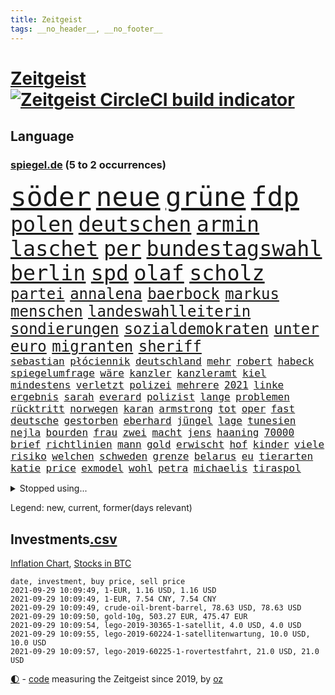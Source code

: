 ```yaml
---
title: Zeitgeist
tags: __no_header__, __no_footer__
---
```


# [Zeitgeist](https://oliz.io/zeitgeist/) [![Zeitgeist CircleCI build indicator](https://circleci.com/gh/ooz/zeitgeist.svg?style=shield)](https://circleci.com/gh/ooz/zeitgeist)

## Language

<h3><a href="https://www.spiegel.de" target="_blank">spiegel.de</a> (5 to 2 occurrences)</h3>
<p style="font-family:monospace">
<span style="font-size:32pt"><a href="news_links.html#söder" class="current">söder</a></span>
<span style="font-size:32pt"><a href="news_links.html#neue" class="current">neue</a></span>
<span style="font-size:32pt"><a href="news_links.html#grüne" class="current">grüne</a></span>
<span style="font-size:32pt"><a href="news_links.html#fdp" class="current">fdp</a></span>
<br>
<span style="font-size:25pt"><a href="news_links.html#polen" class="current">polen</a></span>
<span style="font-size:25pt"><a href="news_links.html#deutschen" class="current">deutschen</a></span>
<span style="font-size:25pt"><a href="news_links.html#armin" class="current">armin</a></span>
<span style="font-size:25pt"><a href="news_links.html#laschet" class="current">laschet</a></span>
<span style="font-size:25pt"><a href="news_links.html#per" class="current">per</a></span>
<span style="font-size:25pt"><a href="news_links.html#bundestagswahl" class="current">bundestagswahl</a></span>
<span style="font-size:25pt"><a href="news_links.html#berlin" class="current">berlin</a></span>
<span style="font-size:25pt"><a href="news_links.html#spd" class="current">spd</a></span>
<span style="font-size:25pt"><a href="news_links.html#olaf" class="current">olaf</a></span>
<span style="font-size:25pt"><a href="news_links.html#scholz" class="current">scholz</a></span>
<br>
<span style="font-size:18pt"><a href="news_links.html#partei" class="current">partei</a></span>
<span style="font-size:18pt"><a href="news_links.html#annalena" class="current">annalena</a></span>
<span style="font-size:18pt"><a href="news_links.html#baerbock" class="current">baerbock</a></span>
<span style="font-size:18pt"><a href="news_links.html#markus" class="current">markus</a></span>
<span style="font-size:18pt"><a href="news_links.html#menschen" class="current">menschen</a></span>
<span style="font-size:18pt"><a href="news_links.html#landeswahlleiterin" class="new">landeswahlleiterin</a></span>
<span style="font-size:18pt"><a href="news_links.html#sondierungen" class="new">sondierungen</a></span>
<span style="font-size:18pt"><a href="news_links.html#sozialdemokraten" class="current">sozialdemokraten</a></span>
<span style="font-size:18pt"><a href="news_links.html#unter" class="current">unter</a></span>
<span style="font-size:18pt"><a href="news_links.html#euro" class="current">euro</a></span>
<span style="font-size:18pt"><a href="news_links.html#migranten" class="current">migranten</a></span>
<span style="font-size:18pt"><a href="news_links.html#sheriff" class="new">sheriff</a></span>
<br>
<span style="font-size:12pt"><a href="news_links.html#sebastian" class="current">sebastian</a></span>
<span style="font-size:12pt"><a href="news_links.html#płóciennik" class="new">płóciennik</a></span>
<span style="font-size:12pt"><a href="news_links.html#deutschland" class="current">deutschland</a></span>
<span style="font-size:12pt"><a href="news_links.html#mehr" class="current">mehr</a></span>
<span style="font-size:12pt"><a href="news_links.html#robert" class="current">robert</a></span>
<span style="font-size:12pt"><a href="news_links.html#habeck" class="current">habeck</a></span>
<span style="font-size:12pt"><a href="news_links.html#spiegelumfrage" class="current">spiegelumfrage</a></span>
<span style="font-size:12pt"><a href="news_links.html#wäre" class="current">wäre</a></span>
<span style="font-size:12pt"><a href="news_links.html#kanzler" class="current">kanzler</a></span>
<span style="font-size:12pt"><a href="news_links.html#kanzleramt" class="current">kanzleramt</a></span>
<span style="font-size:12pt"><a href="news_links.html#kiel" class="current">kiel</a></span>
<span style="font-size:12pt"><a href="news_links.html#mindestens" class="current">mindestens</a></span>
<span style="font-size:12pt"><a href="news_links.html#verletzt" class="current">verletzt</a></span>
<span style="font-size:12pt"><a href="news_links.html#polizei" class="current">polizei</a></span>
<span style="font-size:12pt"><a href="news_links.html#mehrere" class="current">mehrere</a></span>
<span style="font-size:12pt"><a href="news_links.html#2021" class="current">2021</a></span>
<span style="font-size:12pt"><a href="news_links.html#linke" class="current">linke</a></span>
<span style="font-size:12pt"><a href="news_links.html#ergebnis" class="current">ergebnis</a></span>
<span style="font-size:12pt"><a href="news_links.html#sarah" class="current">sarah</a></span>
<span style="font-size:12pt"><a href="news_links.html#everard" class="new">everard</a></span>
<span style="font-size:12pt"><a href="news_links.html#polizist" class="current">polizist</a></span>
<span style="font-size:12pt"><a href="news_links.html#lange" class="current">lange</a></span>
<span style="font-size:12pt"><a href="news_links.html#problemen" class="current">problemen</a></span>
<span style="font-size:12pt"><a href="news_links.html#rücktritt" class="current">rücktritt</a></span>
<span style="font-size:12pt"><a href="news_links.html#norwegen" class="current">norwegen</a></span>
<span style="font-size:12pt"><a href="news_links.html#karan" class="new">karan</a></span>
<span style="font-size:12pt"><a href="news_links.html#armstrong" class="current">armstrong</a></span>
<span style="font-size:12pt"><a href="news_links.html#tot" class="current">tot</a></span>
<span style="font-size:12pt"><a href="news_links.html#oper" class="current">oper</a></span>
<span style="font-size:12pt"><a href="news_links.html#fast" class="current">fast</a></span>
<span style="font-size:12pt"><a href="news_links.html#deutsche" class="current">deutsche</a></span>
<span style="font-size:12pt"><a href="news_links.html#gestorben" class="current">gestorben</a></span>
<span style="font-size:12pt"><a href="news_links.html#eberhard" class="new">eberhard</a></span>
<span style="font-size:12pt"><a href="news_links.html#jüngel" class="new">jüngel</a></span>
<span style="font-size:12pt"><a href="news_links.html#lage" class="current">lage</a></span>
<span style="font-size:12pt"><a href="news_links.html#tunesien" class="current">tunesien</a></span>
<span style="font-size:12pt"><a href="news_links.html#nejla" class="new">nejla</a></span>
<span style="font-size:12pt"><a href="news_links.html#bourden" class="new">bourden</a></span>
<span style="font-size:12pt"><a href="news_links.html#frau" class="current">frau</a></span>
<span style="font-size:12pt"><a href="news_links.html#zwei" class="current">zwei</a></span>
<span style="font-size:12pt"><a href="news_links.html#macht" class="current">macht</a></span>
<span style="font-size:12pt"><a href="news_links.html#jens" class="current">jens</a></span>
<span style="font-size:12pt"><a href="news_links.html#haaning" class="new">haaning</a></span>
<span style="font-size:12pt"><a href="news_links.html#70000" class="current">70000</a></span>
<span style="font-size:12pt"><a href="news_links.html#brief" class="current">brief</a></span>
<span style="font-size:12pt"><a href="news_links.html#richtlinien" class="new">richtlinien</a></span>
<span style="font-size:12pt"><a href="news_links.html#mann" class="current">mann</a></span>
<span style="font-size:12pt"><a href="news_links.html#gold" class="current">gold</a></span>
<span style="font-size:12pt"><a href="news_links.html#erwischt" class="current">erwischt</a></span>
<span style="font-size:12pt"><a href="news_links.html#hof" class="current">hof</a></span>
<span style="font-size:12pt"><a href="news_links.html#kinder" class="current">kinder</a></span>
<span style="font-size:12pt"><a href="news_links.html#viele" class="current">viele</a></span>
<span style="font-size:12pt"><a href="news_links.html#risiko" class="current">risiko</a></span>
<span style="font-size:12pt"><a href="news_links.html#welchen" class="current">welchen</a></span>
<span style="font-size:12pt"><a href="news_links.html#schweden" class="current">schweden</a></span>
<span style="font-size:12pt"><a href="news_links.html#grenze" class="current">grenze</a></span>
<span style="font-size:12pt"><a href="news_links.html#belarus" class="current">belarus</a></span>
<span style="font-size:12pt"><a href="news_links.html#eu" class="current">eu</a></span>
<span style="font-size:12pt"><a href="news_links.html#tierarten" class="new">tierarten</a></span>
<span style="font-size:12pt"><a href="news_links.html#katie" class="current">katie</a></span>
<span style="font-size:12pt"><a href="news_links.html#price" class="new">price</a></span>
<span style="font-size:12pt"><a href="news_links.html#exmodel" class="new">exmodel</a></span>
<span style="font-size:12pt"><a href="news_links.html#wohl" class="current">wohl</a></span>
<span style="font-size:12pt"><a href="news_links.html#petra" class="current">petra</a></span>
<span style="font-size:12pt"><a href="news_links.html#michaelis" class="new">michaelis</a></span>
<span style="font-size:12pt"><a href="news_links.html#tiraspol" class="new">tiraspol</a></span>
</p>
<details>
<summary>Stopped using...</summary>
<p class="former" style="font-size:12pt">
ankunft(343) bars(342) fahrzeug(342) gefüllt(342) 8000(341) attackieren(341) beschreibt(341) extrem(341) fallzahlen(341) frankfurter(341) infektionen(341) notfalls(341) 2016(340) arsenal(340) beamter(340) benjamin(340) beweisen(340) france(340) intensivbetten(340) leere(340) menge(340) nominierung(340) wunsch(340) bar(339) entlastet(339) geboten(339) israelische(339) konzernchef(339) masken(339) verzweifelt(339) zentrum(339) überlebte(339) 99(338) coronazahlen(338) einziges(338) geäußert(338) konfrontiert(338) schnee(338) suchte(338) vorstand(338) äußert(338) 5(337) altmaier(337) dreimal(337) einstieg(337) einwohner(337) giftanschlag(337) gleichberechtigung(337) hinterher(337) lockdowns(337) metern(337) spaniens(337) theater(337) tipps(337) ankündigung(336) behandlung(336) bestimmte(336) bundesland(336) bücher(336) christine(336) elisabeth(336) investieren(336) islamischer(336) jüdische(336) lukas(336) minute(336) nazis(336) plus(336) rückt(336) stecken(336) unabhängige(336) verpassen(336) wales(336) überwachung(336) bayerns(335) bitte(335) black(335) einzelne(335) einzig(335) entkommen(335) eustaaten(335) fabrik(335) froh(335) hinaus(335) ifoindex(335) inter(335) kassiert(335) letzter(335) ludwig(335) psg(335) schweigt(335) sichern(335) sicherte(335) standort(335) ungewöhnlicher(335) unterzeichnet(335) viren(335) welchem(335) 98(334) einzelnen(334) krankenhäusern(334) legendären(334) meldete(334) nancy(334) pocht(334) studieren(334) verschwinden(334) geholfen(333) grundschüler(333) gutachten(333) jury(333) mancherorts(333) strafmaßnahmen(333) strand(333) wissenschaft(333) 2500(332) bestimmt(332) billionen(332) erkennt(332) fernen(332) gehackt(332) großeinsatz(332) künstlerin(332) m(332) muster(332) rettungsschiff(332) schwindet(332) sänger(332) unbekannten(332) weltwirtschaft(332) dreht(331) falls(331) flüchtlingen(331) haustiere(331) komisch(331) mangelt(331) manuel(331) of(331) organisationen(331) rekordmeister(331) unmut(331) untersuchungsausschuss(331) verschwand(331) 180(330) augenzeugen(330) brachen(330) breit(330) kulissen(330) lebte(330) netanyahu(330) spieltag(330) verfilmt(330) verstärken(330) vielerorts(330) zustimmung(330) zuversicht(330) 34(329) bewährungsstrafe(329) eingesetzt(329) fußballer(329) gesprengt(329) karriereberaterin(329) mitarbeitern(329) olympiasieger(329) spekuliert(329) verteilung(329) wochenüberblick(329) zucker(329) ärzten(329) abgebrochen(328) bekämpft(328) bremer(328) dahintersteckt(328) ehren(328) freiburg(328) gefördert(328) grande(328) grundlage(328) karte(328) lambrecht(328) meinem(328) schwieg(328) sinn(328) stoßen(328) unterlag(328) verantwortlichen(328) 2023(327) durcheinander(327) gefährlicher(327) phil(327) richtet(327) roboter(327) 13jähriger(326) coronaerkrankung(326) erfindung(326) kimmich(326) notruf(326) behandeln(325) forderte(325) kronprinz(325) langfristig(325) stück(325) düstere(324) erfuhr(324) herzen(324) hob(324) rafael(324) tausenden(324) verzweiflung(324) via(324) behaupten(323) küstenwache(323) nadal(323) tim(323) vorjahr(323) weite(323) 3(322) affäre(322) amtsgericht(322) automobilgeschichte(322) begeisterten(322) design(322) irren(322) mauer(322) opfers(322) schlappe(322) verschwanden(322) verspielt(322) 55(321) alarmiert(321) empfängt(321) fortgesetzt(321) gering(321) kontakte(321) sportlerinnen(321) zweites(321) berühmten(320) bob(320) italienischen(320) migration(320) moskaus(320) propaganda(320) zivilen(320) zustände(320) boom(319) karin(319) offizielle(319) erschwert(318) gewinn(318) niedrigere(318) ordnung(318) präsenzunterricht(318) roger(318) rollt(318) beteiligen(317) dfbpokal(317) franzose(317) spanische(317) thiem(317) zurückgewiesen(317) abseits(316) brandenburger(316) bundesgesundheitsminister(316) fernsehen(316) getragen(316) nennen(316) porsche(316) rose(316) weckt(316) 82(315) aufgestellt(315) aufhalten(315) belegen(315) fortuna(315) mehrerer(315) deutliches(314) familienministerin(314) fliegt(314) führenden(314) schonen(314) zeugin(314) eigenem(313) gefälschte(313) heftiger(313) pushbacks(313) risikogruppen(313) todesopfer(313) federer(312) geschieht(312) km/h(312) menschenrechtsverletzungen(312) philosoph(312) titelverteidiger(312) verzweifelten(312) heftigen(311) kassierte(311) kinderpornografie(311) mutationen(311) verschiedenen(311) warfen(311) gelandet(310) ruanda(310) erzbistum(309) glaubwürdigkeit(309) möchten(309) spahns(309) regierungserklärung(308) sperrte(308) versagen(308) wirbel(308) ball(307) bundeswehrsoldaten(306) falscher(306) infektionsgeschehen(306) konferenz(306) me(306) einschalten(305) nebenbei(305) cover(304) schalker(304) anlegen(302) einig(302) nirgendwo(302) plötzlichen(302) reus(302) skizziert(302) boni(301) fußballem(301) katharina(301) klees(301) paartherapeutin(301) schade(301) geht's(300) kylian(300) vermieter(300) vorherrschaft(300) dr(299) dreharbeiten(299) provoziert(299) schulz(298) benötigen(297) sturms(297) beschaffung(296) explodierte(295) schätzen(295) pilot(294) foto(293) ksk(293) offensichtlich(293) überfordert(293) flüchtete(292) verlegen(292) erfolgreichen(289) gefecht(289) mutation(289) trauma(289) coronaimpfstoffs(288) stellenabbau(288) vorsichtig(288) kanal(286) pentagon(285) gates(284) höhepunkt(284) drohung(282) wirtschaftsleistung(282) gebieten(281) beherrschen(279) vergleichsweise(279) 85(278) coronaimpfzentrum(278) häuslicher(278) riesigen(277) bestechung(274) unicef(274) beach(273) darmstadt(273) entführt(273) öffentlichrechtlichen(273) freiheiten(272) krach(272) rechter(272) interviews(265) 13jährige(264) abgabe(264) brutalen(263) rüstet(262) pfleger(261) biontech/pfizer(260) bundesligasaison(259) beschafft(257) gerammt(257) katzen(257) geheimdienst(255) partnerin(255) souveränität(254) coronavakzine(252) arzneimittelbehörde(251) laufende(250) eingesperrt(249) dankt(248) dürre(247) usamerikanischen(245) coronamutation(243) gefährdete(242) texte(241) 68(239) befanden(236) heimatland(235) übers(234) technische(232) kreuzung(231) genießen(230) iv(230) zustimmen(230) stürmten(228) coronainzidenzen(227) ingolstadt(227) erkämpft(225) eigentliche(224) coronamasken(222) eishockeywm(222) gegeneinander(222) klappen(221) schiebt(221) triumphierte(221) singen(218) heutige(214) nationalpark(213) flüsse(211) traumberuf(210) belästigung(209) ewigen(209) staatsschutz(207) kremlchef(206) soldatinnen(205) faust(203) sonderlich(203) sylt(203) chile(202) trümmern(201) hohenzollern(197) beunruhigt(196) belgier(195) g(195) meistertitel(194) bahnverkehr(193) beherrscht(193) fassungslos(192) ausländischer(190) kryptowährungen(190) recherchiert(190) oberverwaltungsgericht(188) lösten(187) helikopter(186) objekte(184) beschreiben(181) ministern(181) strebt(181) marvin(180) promille(180) zeugenstand(180) nachrichtendienste(179) startelf(179) usgeheimdienste(179) nachsehen(178) verantwortliche(178) portugals(177) erledigt(176) szenarien(176) beileid(175) obhut(175) gewicht(174) dieter(173) horrende(173) nationaler(173) athen(172) alben(170) durchschnitt(167) testament(166) besetzen(165) frontal(165) schafften(165) beerben(164) campus(164) verbleib(164) homophobe(163) teilzeit(163) abgeschnitten(162) kanzlerkandidatin(162) bildzeitung(161) entschlossen(161) kleinflugzeug(161) aussprache(160) charité(160) eigentore(160) mexikos(160) fahrlässiger(159) koalitionsoptionen(159) coronainzidenz(158) gucken(158) ostküste(157) rennstall(157) angebote(155) unis(155) 22jähriger(154) widow(154) konsumiert(153) rumänien(152) sterblichen(152) kellner(151) heiter(150) modellprojekt(150) gelitten(149) broadway(148) enthalten(148) frauenbundesliga(148) selbstmordattentäter(148) niels(146) samoa(146) tunnel(146) erfülle(144) exverfassungsschutzchef(144) blutigen(143) entmachtete(143) werte(142) lebensgefährliche(139) schädlichen(138) reederei(137) natogeneralsekretär(136) tempolimit(136) weimarer(136) massachusetts(134) mbappé(134) motorrad(134) entschlüsseln(133) poleposition(133) ladesäulen(132) baerbocks(131) fernsehsender(131) finales(130) transfer(130) vereine(129) albanien(128) bundeswehrhelfer(128) fußballstar(128) großfeuer(128) scarlett(128) wohnungsmarkt(128) auseinandersetzen(127) machtoptionen(127) streikt(127) square(126) trost(126) verwirren(126) louisa(125) 2013(124) vita(124) vize(124) erobern(123) bio(122) hofmann(120) heimkehr(119) lobbyisten(117) usverteidigungsministerium(117) vegane(117) close(116) feierlichkeiten(115) fähre(115) seltenes(115) galeria(114) karstadt(114) kaufhof(114) folgten(113) nachbesserungen(113) spritzte(113) besonderes(112) reicher(112) p(111) wachsenden(111) lebenslauf(110) birgt(109) genossen(109) nahostkonflikt(109) betreiberfirma(108) nepal(108) johansson(107) selbstbewusstsein(107) dorthin(106) peinlich(106) rundfahrt(106) kommentieren(105) litten(105) seeweg(105) 83(103) hackerangriffs(103) vielfaches(102) festnehmen(101) papa(101) beleidigten(100) heimischen(100) decke(99) gottesdienst(99) nationalsozialisten(99) unglaublich(99) erpresst(98) stellenweise(97) 22jährigen(96) etappensieg(96) gegend(96) monaco(96) bundesligaspiel(95) klettern(95) verräter(95) atomkraftwerk(94) kohlekraftwerke(94) my(94) princess(94) beschäftigung(93) flugzeugträger(93) comebackversuch(91) sohns(91) terroranschlägen(91) abrechnungsbetrug(90) ausgebremst(90) ewa(90) ideale(90) mafiosos(90) pajor(90) bachelet(89) fallschirm(89) gruppenphase(89) optisch(89) schwieriges(89) begnügen(88) kontingente(88) visum(88) ernsten(87) fachkräftemangel(87) geschult(87) individuelle(87) knochen(87) soweit(87) welterfolg(87) 60jähriger(86) malis(86) massengrab(86) altmeister(85) lincoln(85) menschenmenge(85) jemals(84) meiden(84) nashville(84) warburgbank(84) ambitionierte(83) ausgehandelt(83) country(83) deltavariante(83) gesänge(83) janeiro(83) regnete(83) sätzen(83) gescheiterten(82) starkregen(82) tragweite(82) zollbeamten(82) bundespolizist(81) finde(81) linker(81) mister(81) punkband(81) veränderter(81) entsorgt(80) investors(80) schmale(80) tricks(80) wahlkampfchef(80) britta(79) leichtverletzte(79) pflegebranche(79) regenfälle(79) angeschossen(78) atalay(78) brannte(78) coronaursprung(78) ernste(78) fluggesellschaften(78) pinar(78) südeuropa(78) ultrarechte(77) überbrückungshilfe(77) auswärtige(76) siebeneinhalb(76) zehnjährige(76) ansteckender(75) ansteckungsgefahr(75) höhn(75) luftschläge(75) mester(75) sixt(75) unterliegen(75) zugänge(75) beeindruckende(74) zugausfälle(74) ähnliches(74) behauptete(73) niedergelegt(73) aufatmen(72) bahnt(72) fehlerhaft(72) börsenwert(71) dominant(71) pfiffe(71) sehenswerten(71) stabilität(71) standstreifen(71) 1963(70) klubszene(70) kader(69) millionenentschädigung(69) psychologische(69) rotten(69) totschlag(69) uganda(69) wembleystadion(69) mind(68) verbiete(68) yang(68) füllen(67) johnny(67) theory(67) ungerechte(67) 72(66) antrittsbesuch(66) aufgeflogen(66) aufmerksam(66) neugeborene(66) schob(66) traditionsverein(66) warteten(66) zurückgelassen(66) abgehängt(64) begnadigt(64) eingriff(64) heim(64) minijobs(64) restriktive(64) schlingern(64) süddeutschland(64) vertretungen(64) 24jährige(63) antrat(63) ginter(63) küssen(63) diktatoren(62) expertengremium(62) hauseinsturz(62) uss(62) bundeswehreinsatz(61) gräbern(61) querschläger(61) schande(61) wahlprogramme(61) bundesverkehrsminister(60) tagessieg(60) abwehrchef(59) axel(59) blutspritzer(59) gesprächsangebot(59) glatte(59) gorillas(59) impfstoffproduktion(59) out(59) bestürzt(58) betrachten(58) kolumnistin(58) sieglos(58) usstützpunkt(58) ausfliegen(57) emviertelfinale(57) miesen(57) podolski(57) selbstmordanschlag(57) steuerkonzept(57) wäldern(57) überfüllte(57) auslandspodcast(56) aussagekräftig(56) feiernde(56) ludwigsburg(56) miloš(56) zeman(56) 2007(55) konvoi(55) nerdige(55) slowene(55) unerwähnt(55) 25jähriger(54) frist(54) strikten(54) umzug(54) usarmee(54) brandballons(53) coop(53) daxkonzerne(53) hüfte(53) interstate(53) krachte(53) miliz(53) tanklaster(53) anschaffung(52) begeisterung(52) hafer(52) nils(52) politt(52) sicherer(52) spears'(52) 36jährige(51) belästigungen(51) brillante(51) errichtet(51) niederschlag(51) ortskräften(51) sommerloch(51) evakuierungen(50) hanau(50) rar(50) schrecklich(50) sturmgewehr(50) beatles(49) bülow(49) schwager(49) wehen(49) augsburger(48) stadions(48) wanderer(48) außergewöhnliche(47) bundesstraße(47) disney(47) heißluftballon(47) signalwirkung(47) gelaufen(46) grausam(46) herzlich(46) lax(46) luftreinigern(46) uswahlrecht(46) vollständige(46) überflutungen(46) crown(45) einsetzt(45) gebeutelt(45) quälen(45) baden(44) beinen(44) gedroht(44) manch(44) wmkampf(44) beirat(43) geübt(43) juristischen(43) kreativ(43) salz(43) spot(43) statistischem(43) vergewaltigungen(43) begründen(42) löbel(42) marcus(42) nikolas(42) schilderte(42) army(41) beseitigen(41) gags(41) milliardengeschäft(41) spa(41) berufsgruppen(40) externen(40) iocpräsident(40) machthabern(40) vertragsverlängerung(40) kette(39) kommando(39) schwimmt(39) abgetaucht(38) besserwisserei(38) bewerfen(38) comedy(38) coronaimpfpflicht(38) flutkatastophe(38) goldmedaillen(38) krisenstab(38) pistols(38) skrupellos(38) taekwondokämpferin(38) tu(38) vergebens(38) wahlkampfdebatte(38) 1206(37) bitter(37) cdubundestagsabgeordneten(37) deiche(37) hinkt(37) rettungshubschrauber(37) usunternehmen(37) verkaufte(37) frech(36) fukushima(36) fußballtransferticker(36) havannasyndrom(36) jüngster(36) radikalislamisten(36) spezialteam(36) usdiplomaten(36) wette(36) überschwemmt(36) cell(35) familienmitglied(35) gärtner(35) lästert(35) vizepräsidentin(35) lastenrad(34) ortschaften(34) unterzugehen(34) bemerkenswerter(33) broadcast(33) fußballerin(33) görlitz(33) hilfeleistung(33) mitgerissen(33) rtlmoderatorin(33) supermärkte(33) tvspot(33) usnotenbank(33) würdigen(33) zehntausenden(33) überflutung(33) algerier(32) eröffnungsfeier(32) terrorgruppen(32) atomwaffen(31) aufräumarbeiten(31) gladbacher(31) halfen(31) hauptsache(31) kuriosem(31) kurzsichtig(31) streitthemen(31) tierreich(31) verpatzt(31) fabio(30) friedhof(30) gemeint(30) jakobsen(30) sechsmal(30) usedom(30) 20000(29) bilanzen(29) harmlose(29) lebensrealität(29) nachträglich(29) rutscht(29) staudamm(29) unterdrückung(29) verpassten(29) verschobenen(29) 700(28) bahnkunden(28) durchbrüche(28) garage(28) gekocht(28) angreifern(27) autovermieter(27) azzedine(27) griffin(27) lagab(27) sektor(27) triumphs(27) ächzt(27) ausmaße(26) entkam(26) industriegebiet(26) olympiastadion(26) personalausweis(26) rücksichtslos(26) kalifornier(25) regnet(25) tiefsten(25) ukrainische(25) warenhauskonzern(25) übereinstimmend(25) angelo(24) ibiza(24) polizeigewahrsam(24) schulstart(24) stralsund(24) heinz(23) tiergarten(23) bahnübergang(22) busunfall(22) bürgerlichen(22) erntehelfer(22) schwebt(22) seth(22) verbannt(22) berechnet(21) landebahn(21) like(21) epidemische(20) existenzsorgen(20) kumpel(20) unübersichtlich(20) bahnvorstand(19) fahrlässigen(19) spdwahlkampf(19) typischen(19) usbotschaft(19) 15jährigen(18) demonstrierende(18) pfefferspray(18) speiseplan(18) 90/die(17) achtet(17) ali(17) bryan(17) verkehrsministerium(17) euböa(16) friesland(16) gegensteuern(16) waldes(16) denverclanstar(15) mobbingvorwürfe(15) tabellenführer(15) verbrannt(15) —(15) bobic(14) bundesligastart(14) datteln(14) hochrisikogebiet(14) hoffenheim(14) händen(14) stur(14) taugen(14) absicherung(13) ankommen(13) autopilot(13) einbringen(13) funktionen(13) gedränge(13) ingrid(13) inzidenzwert(13) kims(13) nachbarstaaten(13) schiffsstau(13) stehlen(13) antje(12) anzieht(12) autobombe(12) dflchefin(12) ei(12) evakuierungsflüge(12) rundfunks(12) saisonauftakt(12) schicksale(12) sicherheitsexperte(12) topklub(12) topstürmer(12) verspürt(12) bahnmanagements(11) diejenigen(11) druckmittel(11) erhöhter(11) exemplar(11) freundliche(11) geleistet(11)
</p>
</details>
<p>Legend: <span class="new">new</span>, <span class="current">current</span>, <span class="former">former(days relevant)</span></p>

## Investments[.csv](investments.csv)

[Inflation Chart](https://inflationchart.com),
[Stocks in BTC](https://stonksinbtc.xyz/)

```
date, investment, buy price, sell price
2021-09-29 10:09:49, 1-EUR, 1.16 USD, 1.16 USD
2021-09-29 10:09:49, 1-EUR, 7.54 CNY, 7.54 CNY
2021-09-29 10:09:49, crude-oil-brent-barrel, 78.63 USD, 78.63 USD
2021-09-29 10:09:50, gold-10g, 503.27 EUR, 475.47 EUR
2021-09-29 10:09:54, lego-2019-30365-1-satellit, 4.0 USD, 4.0 USD
2021-09-29 10:09:55, lego-2019-60224-1-satellitenwartung, 10.0 USD, 10.0 USD
2021-09-29 10:09:57, lego-2019-60225-1-rovertestfahrt, 21.0 USD, 21.0 USD
```

<footer>
<a href="javascript:toggleTheme()" class="nav">🌓</a>
- <a href="https://github.com/ooz/zeitgeist">code</a> measuring the Zeitgeist since 2019, by <a href="https://oliz.io">oz</a>
</footer>
